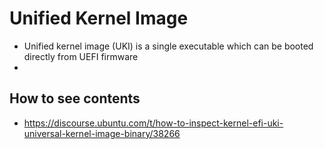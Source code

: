 # Unified Kernel Image 

  * Unified kernel image (UKI) is a single executable which can be booted directly from UEFI firmware
  * 

## How to see contents 

  * https://discourse.ubuntu.com/t/how-to-inspect-kernel-efi-uki-universal-kernel-image-binary/38266

